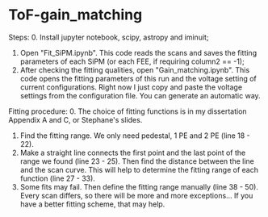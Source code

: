 # ToF-gain_matching
Steps:
0. Install jupyter notebook, scipy, astropy and iminuit;
1. Open "Fit_SiPM.ipynb". This code reads the scans and saves the fitting parameters of each SiPM (or each FEE, if requiring column2 == -1);
2. After checking the fitting qualities, open "Gain_matching.ipynb". This code opens the fitting parameters of this run and the voltage setting of current configurations. Right now I just copy and paste the voltage settings from the configuration file. You can generate an automatic way.

Fitting procedure:
0. The choice of fitting functions is in my dissertation Appendix A and C, or Stephane's slides.
1. Find the fitting range. We only need pedestal, 1 PE and 2 PE (line 18 - 22).
2. Make a straight line connects the first point and the last point of the range we found (line 23 - 25). Then find the distance between the line and the scan curve. This will help to determine the fitting range of each function (line 27 - 33). 
3. Some fits may fail. Then define the fitting range manually (line 38 - 50). Every scan differs, so there will be more and more exceptions... If you have a better fitting scheme, that may help.
